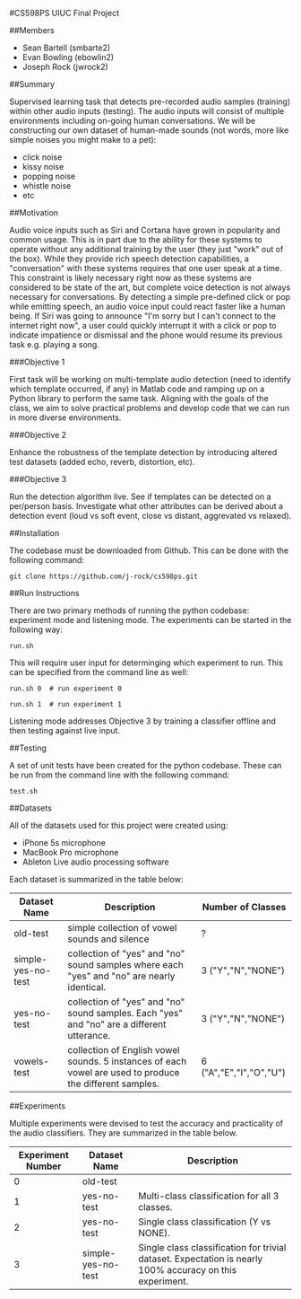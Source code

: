 #CS598PS UIUC Final Project

##Members

* Sean Bartell (smbarte2)
* Evan Bowling (ebowlin2)
* Joseph Rock (jwrock2)

##Summary

Supervised learning task that detects pre-recorded audio samples (training) within other audio inputs (testing). The audio inputs will consist of multiple environments including on-going human conversations. We will be constructing our own dataset of human-made sounds (not words, more like simple noises you might make to a pet):

* click noise
* kissy noise
* popping noise
* whistle noise
* etc

##Motivation

Audio voice inputs such as Siri and Cortana have grown in popularity and common usage. This is in part due to the ability for these systems to operate without any additional training by the user (they just "work" out of the box). While they provide rich speech detection capabilities, a "conversation" with these systems requires that one user speak at a time. This constraint is likely necessary right now as these systems are considered to be state of the art, but complete voice detection is not always necessary for conversations. By detecting a simple pre-defined click or pop while emitting speech, an audio voice input could react faster like a human being. If Siri was going to announce "I'm sorry but I can't connect to the internet right now", a user could quickly interrupt it with a click or pop to indicate impatience or dismissal and the phone would resume its previous task e.g. playing a song.

###Objective 1

First task will be working on multi-template audio detection (need to identify which template occurred, if any) in Matlab code and ramping up on a Python library to perform the same task. Aligning with the goals of the class, we aim to solve practical problems and develop code that we can run in more diverse environments.

###Objective 2

Enhance the robustness of the template detection by introducing altered test datasets (added echo, reverb, distortion, etc).

###Objective 3

Run the detection algorithm live. See if templates can be detected on a per/person basis. Investigate what other attributes can be derived about a detection event (loud vs soft event, close vs distant, aggrevated vs relaxed).

##Installation

The codebase must be downloaded from Github. This can be done with the following command:

    git clone https://github.com/j-rock/cs598ps.git

##Run Instructions

There are two primary methods of running the python codebase: experiment mode and listening mode. The experiments can be started in the following way:

    run.sh
  
This will require user input for determinging which experiment to run. This can be specified from the command line as well:

    run.sh 0  # run experiment 0
    
    run.sh 1  # run experiment 1

Listening mode addresses Objective 3 by training a classifier offline and then testing against live input.

##Testing

A set of unit tests have been created for the python codebase. These can be run from the command line with the following command:

    test.sh

##Datasets

All of the datasets used for this project were created using:
* iPhone 5s microphone
* MacBook Pro microphone
* Ableton Live audio processing software

Each dataset is summarized in the table below:

Dataset Name  | Description | Number of Classes
------------- | -------------|---------------
old-test  | simple collection of vowel sounds and silence| ?
simple-yes-no-test | collection of "yes" and "no" sound samples where each "yes" and "no" are nearly identical. | 3 ("Y","N","NONE")
yes-no-test  | collection of "yes" and "no" sound samples. Each "yes" and "no" are a different utterance. | 3 ("Y","N","NONE")
vowels-test  | collection of English vowel sounds. 5 instances of each vowel are used to produce the different samples. | 6 ("A","E","I","O","U")

##Experiments

Multiple experiments were devised to test the accuracy and practicality of the audio classifiers. They are summarized in the table below.

Experiment Number  | Dataset Name  | Description
------------- | ------------- | -----------
0  | old-test | 
1  | yes-no-test | Multi-class classification for all 3 classes.
2  | yes-no-test | Single class classification (Y vs NONE).
3  | simple-yes-no-test | Single class classification for trivial dataset. Expectation is nearly 100% accuracy on this experiment.
